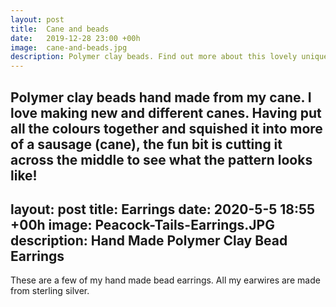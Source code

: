 ```yaml
---
layout: post
title:  Cane and beads
date:   2019-12-28 23:00 +00h
image:  cane-and-beads.jpg
description: Polymer clay beads. Find out more about this lovely unique piece...
---
```

Polymer clay beads hand made from my cane. I love making new and different canes.
Having put all the colours together and squished it into more of a sausage (cane), the fun bit is cutting it across the middle to see what the pattern looks like!
---
layout: post
title:  Earrings
date:   2020-5-5 18:55 +00h
image:  Peacock-Tails-Earrings.JPG
description: Hand Made Polymer Clay Bead Earrings
---
These are a few of my hand made bead earrings. 
All my earwires are made from sterling silver.
